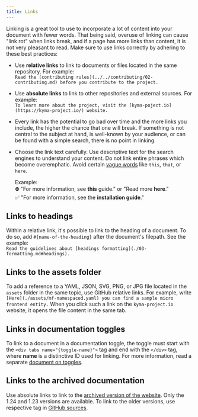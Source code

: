 ```yaml
---
title: Links
---
```


Linking is a great tool to use to incorporate a lot of content into your document with fewer words. That being said, overuse of linking can cause "link rot" when links break, and if a page has more links than content, it is not very pleasant to read. Make sure to use links correctly by adhering to these best practices:

- Use **relative links** to link to documents or files located in the same repository. For example:<br>
  ```Read the [contributing rules](../../contributing/02-contributing.md) before you contribute to the project.```

- Use **absolute links** to link to other repositories and external sources. For example:<br>
  ```To learn more about the project, visit the [kyma-poject.io](https://kyma-project.io/) website.```

- Every link has the potential to go bad over time and the more links you include, the higher the chance that one will break. If something is not central to the subject at hand, is well-known by your audience, or can be found with a simple search, there is no point in linking.
- Choose the link text carefully. Use descriptive text for the search engines to understand your content. Do not link entire phrases which become overemphatic. Avoid certain [vague words](https://web.dev/link-text/#how-the-lighthouse-link-text-audit-fails) like `this`, `that`, or `here`.

    Example:  
     ⛔️ "For more information, see **this** guide." or "Read more **here**."   
     ✅ "For more information, see the **installation guide**."  

## Links to headings

Within a relative link, it's possible to link to the heading of a document. To do so, add `#{name-of-the-heading}` after the document's filepath. See the example:<br>
```Read the guidelines about [headings formatting](./03-formatting.md#headings).```      

## Links to the assets folder

To add a reference to a YAML, JSON, SVG, PNG, or JPG file located in the `assets` folder in the same topic, use GitHub relative links. For example, write `[Here](./assets/mf-namespaced.yaml) you can find a sample micro frontend entity.` When you click such a link on the `kyma-project.io` website, it opens the file content in the same tab.

## Links in documentation toggles

To link to a document in a documentation toggle, the toggle must start with the `<div tabs name="{toggle-name}">` tag and end with the `</div>` tag, where **name** is a distinctive ID used for linking. For more information, read a separate [document on toggles](./05-documentation-toggle.md).

## Links to the archived documentation

Use absolute links to link to the [archived version of the website](https://kyma-project-old.netlify.app/docs/root/kyma). Only the 1.24 and 1.23 versions are available. To link to the older versions, use respective tag in [GitHub sources](https://github.com/kyma-project/kyma/tree/main/docs).

